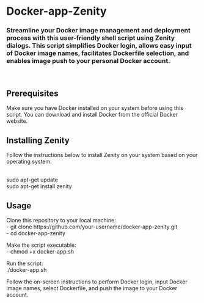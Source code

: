 <h1 align="Left">Docker-app-Zenity</h1>
<h3 align="left">Streamline your Docker image management and deployment process with this user-friendly shell script using Zenity dialogs. This script simplifies Docker login, allows easy input of Docker image names, facilitates Dockerfile selection, and enables image push to your personal Docker account.</h3>
<br>
<h2> Prerequisites</h2>
<p> Make sure you have Docker installed on your system before using this script. You can download and install Docker from the official Docker website.</p>

<h2>Installing Zenity</h2>
<p> Follow the instructions below to install Zenity on your system based on your operating system:

<br>sudo apt-get update <br>
sudo apt-get install zenity</p>

<h2> Usage</h2>
<p>Clone this repository to your local machine:<br>
 - git clone https://github.com/your-username/docker-app-zenity.git <br>
- cd docker-app-zenity</p>

<p>Make the script executable:<br>
 - chmod +x docker-app.sh</p>
 <p>Run the script:<br>
 ./docker-app.sh</p>

 <p>Follow the on-screen instructions to perform Docker login, input Docker image names, select Dockerfile, and push the image to your Docker account.
 </p>
